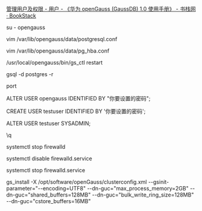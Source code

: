 [管理用户及权限 - 用户 - 《华为 openGauss (GaussDB) 1.0 使用手册》 - 书栈网 · BookStack](https://www.bookstack.cn/read/opengauss-1.0-zh/eb084a29c51ae9d0.md)



su - opengauss

vim /var/lib/opengauss/data/postgresql.conf

vim /var/lib/opengauss/data/pg_hba.conf

/usr/local/opengauss/bin/gs_ctl restart

gsql -d postgres -r

port

ALTER USER opengauss IDENTIFIED BY "你要设置的密码";

CREATE USER testuser IDENTIFIED BY '你要设置的密码';

ALTER USER testuser SYSADMIN;

\q

systemctl stop firewalld

systemctl disable firewalld.service

systemctl stop firewalld.service





gs_install -X /opt/software/openGauss/clusterconfig.xml --gsinit-parameter="--encoding=UTF8"  --dn-guc="max_process_memory=2GB" --dn-guc="shared_buffers=128MB" --dn-guc="bulk_write_ring_size=128MB"  --dn-guc="cstore_buffers=16MB"